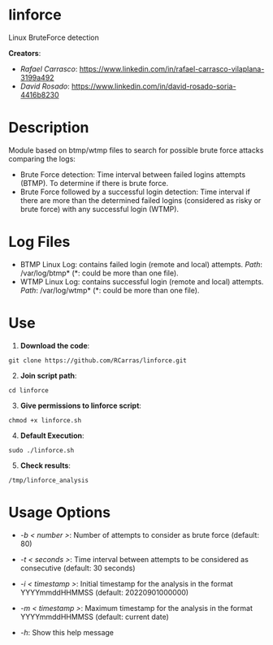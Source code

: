 # linforce
Linux BruteForce detection

**Creators**:
- _Rafael Carrasco_: https://www.linkedin.com/in/rafael-carrasco-vilaplana-3199a492
- _David Rosado_: https://www.linkedin.com/in/david-rosado-soria-4416b8230

# Description
Module based on btmp/wtmp files to search for possible brute force attacks comparing the logs:
- Brute Force detection: Time interval between failed logins attempts (BTMP). To determine if there is brute force.
- Brute Force followed by a successful login detection: Time interval if there are more than the determined failed logins (considered as risky or brute force) with any successful login (WTMP).

# Log Files
- BTMP Linux Log: contains failed login (remote and local) attempts.
*Path*: /var/log/btmp* (*: could be more than one file).
- WTMP Linux Log: contains successful login (remote and local) attempts.
*Path*: /var/log/wtmp* (*: could be more than one file).

# Use
1. **Download the code**:
```
git clone https://github.com/RCarras/linforce.git
```

2. **Join script path**:
```
cd linforce
```

3. **Give permissions to linforce script**:
```
chmod +x linforce.sh
```

4. **Default Execution**:
```
sudo ./linforce.sh
```

5. **Check results**:
```
/tmp/linforce_analysis
```

# Usage Options
- *-b < number >*:      Number of attempts to consider as brute force (default: 80)

- *-t < seconds >*:     Time interval between attempts to be considered as consecutive (default: 30 seconds)

- *-i < timestamp >*:   Initial timestamp for the analysis in the format YYYYmmddHHMMSS (default: 20220901000000)

- *-m < timestamp >*:   Maximum timestamp for the analysis in the format YYYYmmddHHMMSS (default: current date)

- *-h*:               Show this help message

